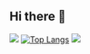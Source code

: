 ## Hi there 👋

<!--
**solle458/solle458** is a ✨ _special_ ✨ repository because its `README.md` (this file) appears on your GitHub profile.

Here are some ideas to get you started:

- 🔭 I’m currently working on ...
- 🌱 I’m currently learning ...
- 👯 I’m looking to collaborate on ...
- 🤔 I’m looking for help with ...
- 💬 Ask me about ...
- 📫 How to reach me: ...
- 😄 Pronouns: ...
- ⚡ Fun fact: ...
-->

![](http://github-profile-summary-cards.vercel.app/api/cards/profile-details?username=solle458&theme=ayu_mirage)
[![Top Langs](https://github-readme-stats.vercel.app/api/top-langs/?username=solle458&layout=compact&theme=highcontrast)](https://github.com/anuraghazra/github-readme-stats)
![](http://github-profile-summary-cards.vercel.app/api/cards/stats?username=solle458&theme=ayu_mirage)
